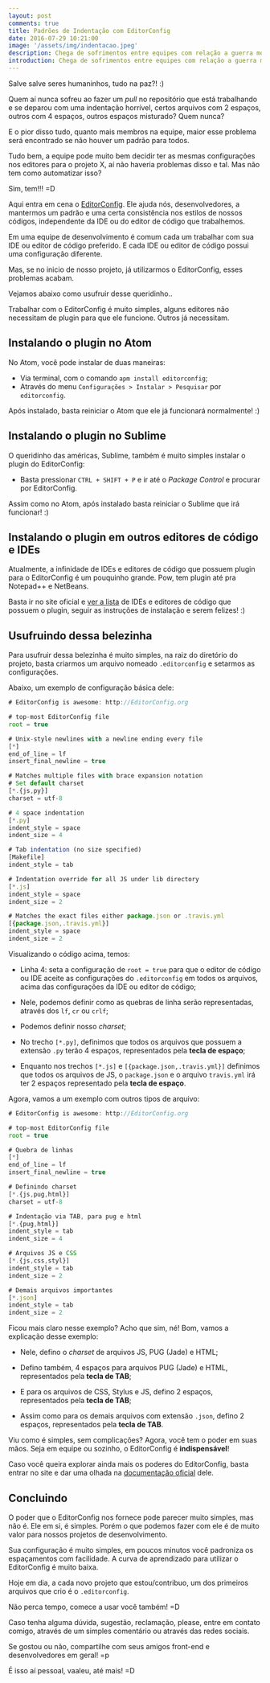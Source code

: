 ```yaml
---  
layout: post  
comments: true  
title: Padrões de Indentação com EditorConfig
date: 2016-07-29 10:21:00  
image: '/assets/img/indentacao.jpeg'
description: Chega de sofrimentos entre equipes com relação a guerra mortal de TABS VS ESPAÇOS, cada IDE, cada membro da equipe com configurações diferentes e a cada push um arquivo com espaçamentos diferentes.
introduction: Chega de sofrimentos entre equipes com relação a guerra mortal de TABS VS ESPAÇOS, cada IDE, cada membro da equipe com configurações diferentes e a cada push um arquivo com espaçamentos diferentes.
---
```


Salve salve seres humaninhos, tudo na paz?! :)

Quem aí nunca sofreu ao fazer um *pull* no repositório que está trabalhando e se deparou com uma indentação horrível, certos arquivos com 2 espaços, outros com 4 espaços, outros espaços misturado? Quem nunca?

E o pior disso tudo, quanto mais membros na equipe, maior esse problema será encontrado se não houver um padrão para todos.

Tudo bem, a equipe pode muito bem decidir ter as mesmas configurações nos editores para o projeto X, aí não haveria problemas disso e tal. Mas não tem como automatizar isso?

Sim, tem!!! =D

Aqui entra em cena o [EditorConfig](http://editorconfig.org/). Ele ajuda nós, desenvolvedores, a mantermos um padrão e uma certa consistência nos estilos de nossos códigos, independente da IDE ou do editor de código que trabalhemos.

Em uma equipe de desenvolvimento é comum cada um trabalhar com sua IDE ou editor de código preferido. E cada IDE ou editor de código possui uma configuração diferente.

Mas, se no inicio de nosso projeto, já utilizarmos o EditorConfig, esses problemas acabam.

Vejamos abaixo como usufruir desse queridinho..

Trabalhar com o EditorConfig é muito simples, alguns editores não necessitam de plugin para que ele funcione. Outros já necessitam.


## Instalando o plugin no Atom

No Atom, você pode instalar de duas maneiras:

* Via terminal, com o comando `apm install editorconfig`;  
* Através do menu `Configurações > Instalar > Pesquisar` por `editorconfig`.

Após instalado, basta reiniciar o Atom que ele já funcionará normalmente! :)


## Instalando o plugin no Sublime

O queridinho das américas, Sublime, também é muito simples instalar o plugin do EditorConfig:

* Basta pressionar `CTRL + SHIFT + P` e ir até o *Package Control* e procurar por EditorConfig.

Assim como no Atom, após instalado basta reiniciar o Sublime que irá funcionar! :)


## Instalando o plugin em outros editores de código e IDEs

Atualmente, a infinidade de IDEs e editores de código que possuem plugin para o EditorConfig é um pouquinho grande. Pow, tem plugin até pra Notepad++ e NetBeans.

Basta ir no site oficial e [ver a lista](http://editorconfig.org/#download) de IDEs e editores de código que possuem o plugin, seguir as instruções de instalação e serem felizes! :)


## Usufruindo dessa belezinha

Para usufruir dessa belezinha é muito simples, na raiz do diretório do projeto, basta criarmos um arquivo nomeado `.editorconfig` e setarmos as configurações.

Abaixo, um exemplo de configuração básica dele:

```js
# EditorConfig is awesome: http://EditorConfig.org

# top-most EditorConfig file
root = true

# Unix-style newlines with a newline ending every file
[*]
end_of_line = lf
insert_final_newline = true

# Matches multiple files with brace expansion notation
# Set default charset
[*.{js,py}]
charset = utf-8

# 4 space indentation
[*.py]
indent_style = space
indent_size = 4

# Tab indentation (no size specified)
[Makefile]
indent_style = tab

# Indentation override for all JS under lib directory
[*.js]
indent_style = space
indent_size = 2

# Matches the exact files either package.json or .travis.yml
[{package.json,.travis.yml}]
indent_style = space
indent_size = 2
```

Visualizando o código acima, temos:

* Linha 4: seta a configuração de `root = true` para que o editor de código ou IDE aceite as configurações do `.editorconfig` em todos os arquivos, acima das configurações da IDE ou editor de código;  

* Nele, podemos definir como as quebras de linha serão representadas, através dos `lf`, `cr` ou `crlf`;  

* Podemos definir nosso *charset*;  

* No trecho `[*.py]`, definimos que todos os arquivos que possuem a extensão `.py` terão 4 espaços, representados pela **tecla de espaço**;  

* Enquanto nos trechos `[*.js]` e `[{package.json,.travis.yml}]` definimos que todos os arquivos de JS, o `package.json` e o arquivo `travis.yml` irá ter 2 espaços representado pela **tecla de espaço**.


Agora, vamos a um exemplo com outros tipos de arquivo:

```js
# EditorConfig is awesome: http://EditorConfig.org

# top-most EditorConfig file
root = true

# Quebra de linhas
[*]
end_of_line = lf
insert_final_newline = true

# Definindo charset
[*.{js,pug,html}]
charset = utf-8

# Indentação via TAB, para pug e html
[*.{pug,html}]
indent_style = tab
indent_size = 4

# Arquivos JS e CSS
[*.{js,css,styl}]
indent_style = tab
indent_size = 2

# Demais arquivos importantes
[*.json]
indent_style = tab
indent_size = 2
```

Ficou mais claro nesse exemplo? Acho que sim, né! Bom, vamos a explicação desse exemplo:

* Nele, defino o *charset* de arquivos JS, PUG (Jade) e HTML;  

* Defino também, 4 espaços para arquivos PUG (Jade) e HTML, representados pela **tecla de TAB**;

* E para os arquivos de CSS, Stylus e JS, defino 2 espaços, representados pela **tecla de TAB**;  

* Assim como para os demais arquivos com extensão `.json`, defino 2 espaços, representados pela **tecla de TAB**.


Viu como é simples, sem complicações? Agora, você tem o poder em suas mãos. Seja em equipe ou sozinho, o EditorConfig é **indispensável**!

Caso você queira explorar ainda mais os poderes do EditorConfig, basta entrar no site e dar uma olhada na [documentação oficial](http://editorconfig.org/) dele.


## Concluindo

O poder que o EditorConfig nos fornece pode parecer muito simples, mas não é. Ele em si, é simples. Porém o que podemos fazer com ele é de muito valor para nossos projetos de desenvolvimento.

Sua configuração é muito simples, em poucos minutos você padroniza os espaçamentos com facilidade. A curva de aprendizado para utilizar o EditorConfig é muito baixa.

Hoje em dia, a cada novo projeto que estou/contribuo, um dos primeiros arquivos que crio é o `.editorconfig`.

Não perca tempo, comece a usar você também! =D

Caso tenha alguma dúvida, sugestão, reclamação, please, entre em contato comigo, através de um simples comentário ou através das redes sociais.

Se gostou ou não, compartilhe com seus amigos front-end e desenvolvedores em geral! =p

É isso aí pessoal, vaaleu, até mais! =D

